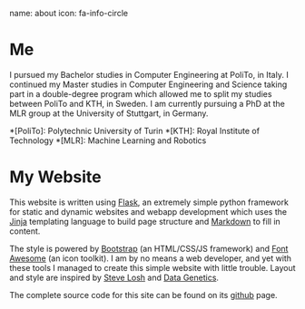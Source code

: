 name: about
icon: fa-info-circle

# Me

I pursued my Bachelor studies in Computer Engineering at PoliTo, in Italy.  I
continued my Master studies in Computer Engineering and Science taking part in
a double-degree program which allowed me to split my studies between PoliTo
and KTH, in Sweden.  I am currently pursuing a PhD at the MLR group at the
University of Stuttgart, in Germany.

*[PoliTo]: Polytechnic University of Turin
*[KTH]: Royal Institute of Technology
*[MLR]: Machine Learning and Robotics

# My Website

This website is written using [Flask][flask], an extremely simple python
framework for static and dynamic websites and webapp development which uses the
[Jinja][jinja] templating language to build page structure and
[Markdown][markdown] to fill in content.

The style is powered by [Bootstrap][bootstrap] (an HTML/CSS/JS framework) and
[Font Awesome][fontawesome] (an icon toolkit).  I am by no means a web
developer, and yet with these tools I managed to create this simple website
with little trouble.  Layout and style are inspired by [Steve Losh][slosh] and
[Data Genetics][datagen].

The complete source code for this site can be found on its [<i class="fa
fa-github-alt fa-lg"></i> github][github] page.

[flask]: http://flask.pocoo.org "Flask"
[jekyll]: http://jekyllrb.com "Jekyll"
[bootstrap]: http://getbootstrap.com "Bootstrap"
[fontawesome]: http://fortawesome.github.io/Font-Awesome/ "Font Awesome"
[markdown]: http://daringfireball.net/projects/markdown/syntax "Markdown"
[liquid]: http://liquidmarkup.org "Liquid"
[jinja]: http://jinja.pocoo.org "Jinja"
[slosh]: https://stevelosh.com "Steve Losh"
[datagen]: http://datagenetics.com/blog "Data Genetics"
[github]: https://github.com/bigblindbais/baise.ro "Baise.ro repository"
